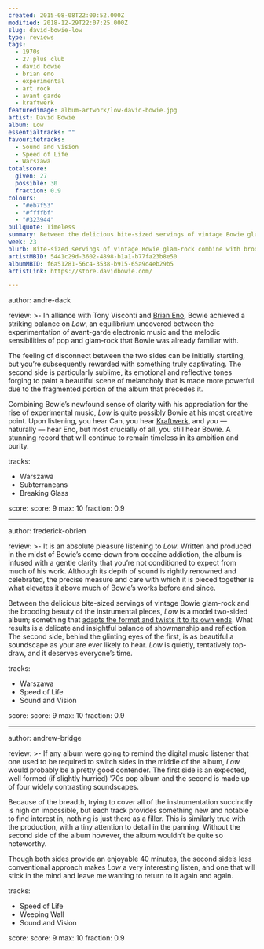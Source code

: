 ```yaml
---
created: 2015-08-08T22:00:52.000Z
modified: 2018-12-29T22:07:25.000Z
slug: david-bowie-low
type: reviews
tags:
  - 1970s
  - 27 plus club
  - david bowie
  - brian eno
  - experimental
  - art rock
  - avant garde
  - kraftwerk
featuredimage: album-artwork/low-david-bowie.jpg
artist: David Bowie
album: Low
essentialtracks: ""
favouritetracks:
  - Sound and Vision
  - Speed of Life
  - Warszawa
totalscore:
  given: 27
  possible: 30
  fraction: 0.9
colours:
  - "#eb7f53"
  - "#ffffbf"
  - "#323944"
pullquote: Timeless
summary: Between the delicious bite-sized servings of vintage Bowie glam-rock and the brooding beauty of the instrumental pieces, Low is a model two-sided album; something that adapts the format and twists it to its own ends. What results is a delicate and insightful balance of showmanship and reflection.
week: 23
blurb: Bite-sized servings of vintage Bowie glam-rock combine with brooding instrumental soundscapes to make Low a truly special album.
artistMBID: 5441c29d-3602-4898-b1a1-b77fa23b8e50
albumMBID: f6a51281-56c4-3538-b915-65a9d4eb29b5
artistLink: https://store.davidbowie.com/

---
```

author: andre-dack

review: >-
  In alliance with Tony Visconti and [Brian Eno](/reviews/brian-eno-ambient-1-music-for-airports/), Bowie achieved a striking balance on *Low*, an equilibrium uncovered between the experimentation of avant-garde electronic music and the melodic sensibilities of pop and glam-rock that Bowie was already familiar with. 
  
  The feeling of disconnect between the two sides can be initially startling, but you’re subsequently rewarded with something truly captivating. The second side is particularly sublime, its emotional and reflective tones forging to paint a beautiful scene of melancholy that is made more powerful due to the fragmented portion of the album that precedes it. 
  
  Combining Bowie’s newfound sense of clarity with his appreciation for the rise of experimental music, *Low* is quite possibly Bowie at his most creative point. Upon listening, you hear Can, you hear [Kraftwerk](/reviews/kraftwerk-the-man-machine/), and you — naturally — hear Eno, but most crucially of all, you still hear Bowie. A stunning record that will continue to remain timeless in its ambition and purity.

tracks:
  - Warszawa
  - ­Subterraneans
  - ­Breaking Glass

score:
  score: 9
  max: 10
  fraction: 0.9

---
author: frederick-obrien

review: >-
  It is an absolute pleasure listening to *Low*. Written and produced in the midst of Bowie’s come-down from cocaine addiction, the album is infused with a gentle clarity that you’re not conditioned to expect from much of his work. Although its depth of sound is rightly renowned and celebrated, the precise measure and care with which it is pieced together is what elevates it above much of Bowie’s works before and since. 
  
  Between the delicious bite-sized servings of vintage Bowie glam-rock and the brooding beauty of the instrumental pieces, *Low* is a model two-sided album; something that [adapts the format and twists it to its own ends](/articles/beauty-from-circumstance/). What results is a delicate and insightful balance of showmanship and reflection. The second side, behind the glinting eyes of the first, is as beautiful a soundscape as your are ever likely to hear. *Low* is quietly, tentatively top-draw, and it deserves everyone’s time.

tracks:
  - Warszawa
  - ­Speed of Life
  - ­Sound and Vision

score:
  score: 9
  max: 10
  fraction: 0.9

---
author: andrew-bridge

review: >-
  If any album were going to remind the digital music listener that one used to be required to switch sides in the middle of the album, *Low* would probably be a pretty good contender. The first side is an expected, well formed (if slightly hurried) '70s pop album and the second is made up of four widely contrasting soundscapes. 
  
  Because of the breadth, trying to cover all of the instrumentation succinctly is nigh on impossible, but each track provides something new and notable to find interest in, nothing is just there as a filler. This is similarly true with the production, with a tiny attention to detail in the panning. Without the second side of the album however, the album wouldn’t be quite so noteworthy. 
  
  Though both sides provide an enjoyable 40 minutes, the second side’s less conventional approach makes *Low* a very interesting listen, and one that will stick in the mind and leave me wanting to return to it again and again.

tracks:
  - Speed of Life
  - ­Weeping Wall
  - ­Sound and Vision

score:
  score: 9
  max: 10
  fraction: 0.9
